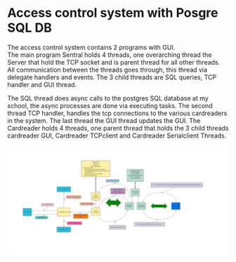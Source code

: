 # Access control system with Posgre SQL DB

The access control system contains 2 programs with GUI.  
The main program Sentral holds 4 threads, one overarching thread the Server that hold the TCP socket and is parent thread for all other threads. All communication between the threads goes through, this thread via delegate handlers and events. The 3 child threads are SQL queries, TCP handler and GUI thread. 

The SQL thread does async calls to the postgres SQL database at my school, the async processes are done via executing tasks. The second thread TCP handler, handles the tcp connections to the various cardreaders in the system. The last thread the GUI thread updates the GUI.
The Cardreader holds 4 threads, one parent thread that holds the 3 child threads cardreader GUI, Cardreader TCPclient and Cardreader Serialclient Threads.

![alt text](https://github.com/FSkavlem/Access_control_system/blob/master/ThePlan-1.png?raw=true)
